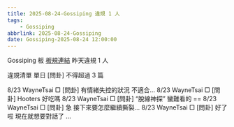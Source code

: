 ```yaml
---
title: 2025-08-24-Gossiping 違規 1 人
tags:
    - Gossiping
abbrlink: 2025-08-24-Gossiping
date: Gossiping-2025-08-24 12:00:00
---
```

Gossiping 板 [板規連結](https://www.ptt.cc/bbs/Gossiping/M.1637425085.A.07D.html)
昨天違規 1 人
<!-- more -->

違規清單
單日 [問卦] 不得超過 3 篇

8/23 WayneTsai □ [問卦] 有情緒失控的狀況 不適合…
8/23 WayneTsai □ [問卦] Hooters 好吃嗎
8/23 WayneTsai □ [問卦] “脫線神探”        蠻難看的 ==
8/23 WayneTsai □ [問卦] 急 接下來要怎麼繼續撕裂…
8/23 WayneTsai □ [問卦] 好了啦 現在就想要對話了 …